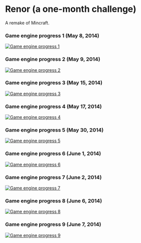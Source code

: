 # Renor (a one-month challenge)
A remake of Mincraft.

### Game engine progress 1 (May 8, 2014)
[![Game engine progress 1](https://img.youtube.com/vi/8tnQFq1_5FE/0.jpg)](https://www.youtube.com/watch?v=8tnQFq1_5FE "Game engine progress 1")

### Game engine progress 2 (May 9, 2014)
[![Game engine progress 2](https://img.youtube.com/vi/FTscUFoGq-w/0.jpg)](https://www.youtube.com/watch?v=FTscUFoGq-w "Game engine progress 2")

### Game engine progress 3 (May 15, 2014)
[![Game engine progress 3](https://img.youtube.com/vi/Nj030jCnEKQ/0.jpg)](https://www.youtube.com/watch?v=Nj030jCnEKQ "Game engine progress 3")

### Game engine progress 4 (May 17, 2014)
[![Game engine progress 4](https://img.youtube.com/vi/go5nqni7zs0/0.jpg)](https://www.youtube.com/watch?v=go5nqni7zs0 "Game engine progress 4")

### Game engine progress 5 (May 30, 2014)
[![Game engine progress 5](https://img.youtube.com/vi/LS7qim0oSHc/0.jpg)](https://www.youtube.com/watch?v=LS7qim0oSHc "Game engine progress 5")

### Game engine progress 6 (June 1, 2014)
[![Game engine progress 6](https://img.youtube.com/vi/4X_6Gy1cZ1U/0.jpg)](https://www.youtube.com/watch?v=4X_6Gy1cZ1U "Game engine progress 6")

### Game engine progress 7 (June 2, 2014)
[![Game engine progress 7](https://img.youtube.com/vi/jbXrFrtQmaQ/0.jpg)](https://www.youtube.com/watch?v=jbXrFrtQmaQ "Game engine progress 7")

### Game engine progress 8 (June 6, 2014)
[![Game engine progress 8](https://img.youtube.com/vi/oUb0Mm6344I/0.jpg)](https://www.youtube.com/watch?v=oUb0Mm6344I "Game engine progress 8")

### Game engine progress 9 (June 7, 2014)
[![Game engine progress 9](https://img.youtube.com/vi/MnG4gLw-cpE/0.jpg)](https://www.youtube.com/watch?v=MnG4gLw-cpE "Game engine progress 9")
